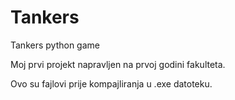# Tankers
Tankers python game

Moj prvi projekt napravljen na prvoj godini fakulteta.

Ovo su fajlovi prije kompajliranja u .exe datoteku.
